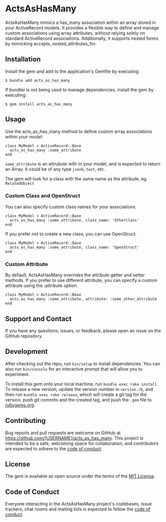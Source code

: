 # ActsAsHasMany

 ActsAsHasMany mimics a has_many association within an array stored in your ActiveRecord models. It provides a flexible way to define and manage custom associations using array attributes, without relying solely on standard ActiveRecord associations.  Additionally, it supports nested forms by mimicking accepts_nested_attributes_for.

## Installation

Install the gem and add to the application's Gemfile by executing:

    $ bundle add acts_as_has_many

If bundler is not being used to manage dependencies, install the gem by executing:

    $ gem install acts_as_has_many

## Usage

Use the acts_as_has_many method to define custom array associations within your model:

```
class MyModel < ActiveRecord::Base
  acts_as_has_many :some_attribute
end
```

`some_attribute` is an attrubute with in your model, and is expected to return an Array. It could be of any type `jsonb`, `text`, etc.

The gem will look for a class with the same name as the attribute, eg. `RelatedObject` 

### Custom Class and OpenStruct

You can also specify custom class names for your associations.

```
class MyModel < ActiveRecord::Base
  acts_as_has_many :some_attribute, class_name: 'OtherClass'
end
```

If you prefer not to create a new class, you can use OpenStruct.

```
class MyModel < ActiveRecord::Base
  acts_as_has_many :some_attribute, class_name: 'OpenStruct'
end
```

### Custom Attribute

By default, ActsAsHasMany overrides the attribute getter and setter methods. If you prefer to use different attribute, you can specify a custom attribute using the :attribute option:

```
class MyModel < ActiveRecord::Base
  acts_as_has_many :some_attribute, attribute: :some_other_attribute
end
```

## Support and Contact

If you have any questions, issues, or feedback, please open an issue on the GitHub repository.

## Development

After checking out the repo, run `bin/setup` to install dependencies. You can also run `bin/console` for an interactive prompt that will allow you to experiment.

To install this gem onto your local machine, run `bundle exec rake install`. To release a new version, update the version number in `version.rb`, and then run `bundle exec rake release`, which will create a git tag for the version, push git commits and the created tag, and push the `.gem` file to [rubygems.org](https://rubygems.org).

## Contributing

Bug reports and pull requests are welcome on GitHub at https://github.com/[USERNAME]/acts_as_has_many. This project is intended to be a safe, welcoming space for collaboration, and contributors are expected to adhere to the [code of conduct](https://github.com/[USERNAME]/acts_as_has_many/blob/main/CODE_OF_CONDUCT.md).

## License

The gem is available as open source under the terms of the [MIT License](https://opensource.org/licenses/MIT).

## Code of Conduct

Everyone interacting in the ActsAsHasMany project's codebases, issue trackers, chat rooms and mailing lists is expected to follow the [code of conduct](https://github.com/[USERNAME]/acts_as_has_many/blob/main/CODE_OF_CONDUCT.md).
